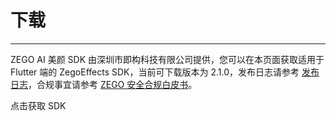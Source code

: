# 下载

- - -


ZEGO AI 美颜 SDK 由深圳市即构科技有限公司提供，您可以在本页面获取适用于 Flutter 端的 ZegoEffects SDK，当前可下载版本为 2.1.0，发布日志请参考 [发布日志](/ai-effects-flutter-dart/overview/release-notes)，合规事宜请参考 [ZEGO 安全合规白皮书](https://doc-zh.zego.im/policies-and-agreements/zego-security-and-compliance-white-paper)。

<Card title="ZegoEffects SDK v2.2.1" href="https://pub.dev/packages/zego_effects_plugin/versions" target="_blank">
点击获取 SDK
</Card>